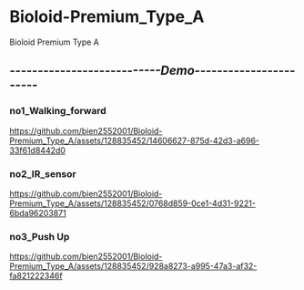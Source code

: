 # Bioloid-Premium_Type_A
Bioloid Premium Type A


## _---------------------------Demo-----------------------_

### no1_Walking_forward
https://github.com/bien2552001/Bioloid-Premium_Type_A/assets/128835452/14606627-875d-42d3-a696-33f61d8442d0

### no2_IR_sensor
https://github.com/bien2552001/Bioloid-Premium_Type_A/assets/128835452/0768d859-0ce1-4d31-9221-6bda96203871


### no3_Push Up
https://github.com/bien2552001/Bioloid-Premium_Type_A/assets/128835452/928a8273-a995-47a3-af32-fa821222346f
